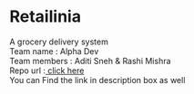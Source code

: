 # Retailinia 
A grocery delivery system <br>
Team name : Alpha Dev<br>
Team members : Aditi Sneh & Rashi Mishra <br>
Repo url :<a href="https://aditisneh.github.io/Alpha-Dev" > click here </a>
<br>You can Find the link in description box as well 
